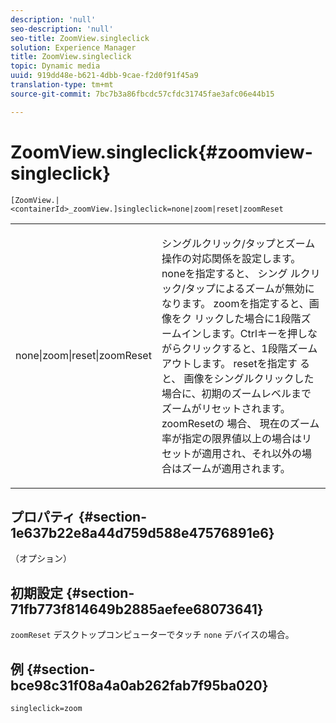 ```yaml
---
description: 'null'
seo-description: 'null'
seo-title: ZoomView.singleclick
solution: Experience Manager
title: ZoomView.singleclick
topic: Dynamic media
uuid: 919dd48e-b621-4dbb-9cae-f2d0f91f45a9
translation-type: tm+mt
source-git-commit: 7bc7b3a86fbcdc57cfdc31745fae3afc06e44b15

---
```



# ZoomView.singleclick{#zoomview-singleclick}

`[ZoomView.|<containerId>_zoomView.]singleclick=none|zoom|reset|zoomReset`

<table id="table_82C9252157DB41B5B98505855975D2F5"> 
 <tbody> 
  <tr> 
   <td colname="col1"> <p> <span class="codeph"> none|zoom|reset|zoomReset </span> </p> </td> 
   <td colname="col2"> <p> シングルクリック/タップとズーム操作の対応関係を設定します。noneを指定すると、 <span class="codeph"> シング </span> ルクリック/タップによるズームが無効になります。 zoomを指定すると、画 <span class="codeph"> 像をク </span> リックした場合に1段階ズームインします。Ctrlキーを押しながらクリックすると、1段階ズームアウトします。 resetを指定す <span class="codeph"> ると、 </span> 画像をシングルクリックした場合に、初期のズームレベルまでズームがリセットされます。 zoomResetの <span class="codeph"> 場合、 </span>現在のズーム率が指定の限界値以上の場合はリセットが適用され、それ以外の場合はズームが適用されます。 </p> </td> 
  </tr> 
 </tbody> 
</table>

## プロパティ {#section-1e637b22e8a44d759d588e47576891e6}

（オプション）

## 初期設定 {#section-71fb773f814649b2885aefee68073641}

`zoomReset` デスクトップコンピューターでタッチ `none` デバイスの場合。

## 例 {#section-bce98c31f08a4a0ab262fab7f95ba020}

`singleclick=zoom`

